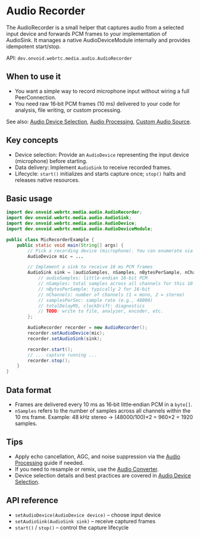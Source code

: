 # Audio Recorder

The AudioRecorder is a small helper that captures audio from a selected input device and forwards PCM frames to your implementation of AudioSink. It manages a native AudioDeviceModule internally and provides idempotent start/stop.

API: `dev.onvoid.webrtc.media.audio.AudioRecorder`

## When to use it
- You want a simple way to record microphone input without wiring a full PeerConnection.
- You need raw 16‑bit PCM frames (10 ms) delivered to your code for analysis, file writing, or custom processing.

See also: [Audio Device Selection](../audio_devices.md), [Audio Processing](../audio_processing.md), [Custom Audio Source](../custom_audio_source.md).

## Key concepts
- Device selection: Provide an `AudioDevice` representing the input device (microphone) before starting.
- Data delivery: Implement `AudioSink` to receive recorded frames.
- Lifecycle: `start()` initializes and starts capture once; `stop()` halts and releases native resources.

## Basic usage

```java
import dev.onvoid.webrtc.media.audio.AudioRecorder;
import dev.onvoid.webrtc.media.audio.AudioSink;
import dev.onvoid.webrtc.media.audio.AudioDevice;
import dev.onvoid.webrtc.media.audio.AudioDeviceModule;

public class MicRecorderExample {
    public static void main(String[] args) {
        // Pick a recording device (microphone). You can enumerate via MediaDevices.getAudioCaptureDevices()
        AudioDevice mic = ...

        // Implement a sink to receive 10 ms PCM frames
        AudioSink sink = (audioSamples, nSamples, nBytesPerSample, nChannels, samplesPerSec, totalDelayMS, clockDrift) -> {
            // audioSamples: little‑endian 16‑bit PCM
            // nSamples: total samples across all channels for this 10 ms frame
            // nBytesPerSample: typically 2 for 16‑bit
            // nChannels: number of channels (1 = mono, 2 = stereo)
            // samplesPerSec: sample rate (e.g., 48000)
            // totalDelayMS, clockDrift: diagnostics
            // TODO: write to file, analyzer, encoder, etc.
        };

        AudioRecorder recorder = new AudioRecorder();
        recorder.setAudioDevice(mic);
        recorder.setAudioSink(sink);

        recorder.start();
        // ... capture running ...
        recorder.stop();
    }
}
```

## Data format
- Frames are delivered every 10 ms as 16‑bit little‑endian PCM in a `byte[]`.
- `nSamples` refers to the number of samples across all channels within the 10 ms frame. Example: 48 kHz stereo → (48000/100)×2 = 960×2 = 1920 samples.

## Tips
- Apply echo cancellation, AGC, and noise suppression via the [Audio Processing](../audio_processing.md) guide if needed.
- If you need to resample or remix, use the [Audio Converter](../audio_converter.md).
- Device selection details and best practices are covered in [Audio Device Selection](../audio_devices.md).

## API reference
- `setAudioDevice(AudioDevice device)` – choose input device
- `setAudioSink(AudioSink sink)` – receive captured frames
- `start()` / `stop()` – control the capture lifecycle
